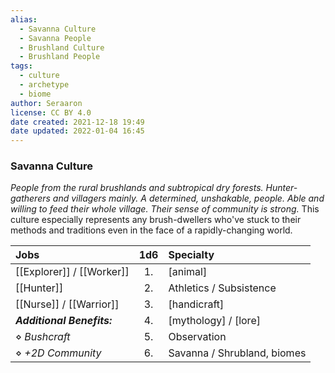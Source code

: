 ```yaml
---
alias:
  - Savanna Culture
  - Savanna People
  - Brushland Culture
  - Brushland People
tags:
  - culture
  - archetype
  - biome
author: Seraaron
license: CC BY 4.0
date created: 2021-12-18 19:49
date updated: 2022-01-04 16:45
---
```


### Savanna Culture

_People from the rural brushlands and subtropical dry forests. Hunter-gatherers and villagers mainly. A determined, unshakable, people. Able and willing to feed their whole village. Their sense of community is strong._ This culture especially represents any brush-dwellers who've stuck to their methods and traditions even in the face of a rapidly-changing world.

| Jobs             | 1d6 | Specialty               |
| :------------------------- | :-: | :---------------------- |
| [[Explorer]] / [[Worker]]  |  1. | [animal]                |
| [[Hunter]]                 |  2. | Athletics / Subsistence |
| [[Nurse]] / [[Warrior]]    |  3. | [handicraft]            |
| _**Additional Benefits:**_ |  4. | [mythology] / [lore]    |
| ⋄ _Bushcraft_              |  5. | Observation             |
| ⋄ _+2D Community_           |  6. | Savanna / Shrubland, biomes |
